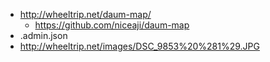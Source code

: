 

* http://wheeltrip.net/daum-map/
    * https://github.com/niceaji/daum-map
* .admin.json
* http://wheeltrip.net/images/DSC_9853%20%281%29.JPG
